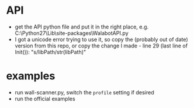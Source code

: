 # API
- get the API python file and put it in the right place, e.g. C:\Python27\Lib\site-packages\WalabotAPI.py
- I got a unicode error trying to use it, so copy the (probably out of date) version from this repo, or copy the change I made - line 29 (last line of Init()): "s/libPath/str(libPath)"

# examples
- run wall-scanner.py, switch the `profile` setting if desired
- run the official examples
